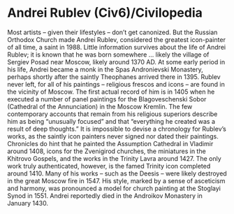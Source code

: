 # Andrei Rublev (Civ6)/Civilopedia

Most artists – given their lifestyles – don’t get canonized. But the Russian Orthodox Church made Andrei Rublev, considered the greatest icon-painter of all time, a saint in 1988.
Little information survives about the life of Andrei Rublev; it is known that he was born somewhere … likely the village of Sergiev Posad near Moscow, likely around 1370 AD. At some early period in his life, Andrei became a monk in the Spas Andronievski Monastery, perhaps shortly after the saintly Theophanes arrived there in 1395. Rublev never left, for all of his paintings – religious frescos and icons – are found in the vicinity of Moscow. The first actual record of him is in 1405 when he executed a number of panel paintings for the Blagoveschenski Sobor (Cathedral of the Annunciation) in the Moscow Kremlin. The few contemporary accounts that remain from his religious superiors describe him as being “unusually focused” and that “everything he created was a result of deep thoughts.”
It is impossible to devise a chronology for Rublev’s works, as the saintly icon painters never signed nor dated their paintings. Chronicles do hint that he painted the Assumption Cathedral in Vladimir around 1408, icons for the Zvenigirod churches, the miniatures in the Khitrovo Gospels, and the works in the Trinity Lavra around 1427. The only work truly authenticated, however, is the famed Trinity icon completed around 1410. Many of his works – such as the Deesis – were likely destroyed in the great Moscow fire in 1547. His style, marked by a sense of asceticism and harmony, was pronounced a model for church painting at the Stoglayi Synod in 1551. Andrei reportedly died in the Androikov Monastery in January 1430.